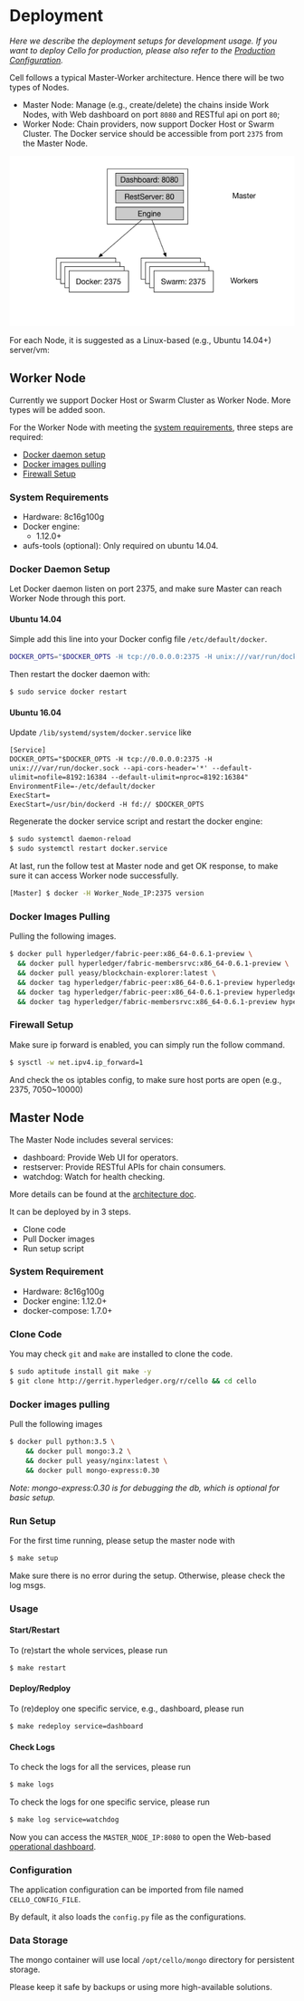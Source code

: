 # Deployment

*Here we describe the deployment setups for development usage. If you want to deploy Cello for production, please also refer to the [Production Configuration](production_config.md).*

Cell follows a typical Master-Worker architecture. Hence there will be two types of Nodes.

* Master Node: Manage (e.g., create/delete) the chains inside Work Nodes, with Web dashboard on port `8080` and RESTful api on port `80`;
* Worker Node: Chain providers, now support Docker Host or Swarm Cluster. The Docker service should be accessible from port `2375` from the Master Node.

![Deployment topology](imgs/deployment_topo.png)

For each Node, it is suggested as a Linux-based (e.g., Ubuntu 14.04+) server/vm: 


## Worker Node
Currently we support Docker Host or Swarm Cluster as Worker Node. More types will be added soon.

For the Worker Node with meeting the [system requirements](#system-requirements), three steps are required:

* [Docker daemon setup](#docker-daemon-setup)
* [Docker images pulling](#docker-images-pulling)
* [Firewall Setup](#firewall-setup)

### System Requirements
* Hardware: 8c16g100g
* Docker engine:
    - 1.12.0+
* aufs-tools (optional): Only required on ubuntu 14.04.

### Docker Daemon Setup

Let Docker daemon listen on port 2375, and make sure Master can reach Worker Node through this port. 

#### Ubuntu 14.04 
Simple add this line into your Docker config file `/etc/default/docker`.

```sh
DOCKER_OPTS="$DOCKER_OPTS -H tcp://0.0.0.0:2375 -H unix:///var/run/docker.sock --api-cors-header='*' --default-ulimit=nofile=8192:16384 --default-ulimit=nproc=8192:16384"
```

Then restart the docker daemon with:

```sh
$ sudo service docker restart
```

#### Ubuntu 16.04
Update `/lib/systemd/system/docker.service` like

```
[Service]
DOCKER_OPTS="$DOCKER_OPTS -H tcp://0.0.0.0:2375 -H unix:///var/run/docker.sock --api-cors-header='*' --default-ulimit=nofile=8192:16384 --default-ulimit=nproc=8192:16384"
EnvironmentFile=-/etc/default/docker
ExecStart=
ExecStart=/usr/bin/dockerd -H fd:// $DOCKER_OPTS
```

Regenerate the docker service script and restart the docker engine:
 
```sh
$ sudo systemctl daemon-reload
$ sudo systemctl restart docker.service
```

At last, run the follow test at Master node and get OK response, to make sure it can access Worker node successfully.

```sh
[Master] $ docker -H Worker_Node_IP:2375 version
```

### Docker Images Pulling
Pulling the following images.

```bash
$ docker pull hyperledger/fabric-peer:x86_64-0.6.1-preview \
  && docker pull hyperledger/fabric-membersrvc:x86_64-0.6.1-preview \
  && docker pull yeasy/blockchain-explorer:latest \
  && docker tag hyperledger/fabric-peer:x86_64-0.6.1-preview hyperledger/fabric-peer \
  && docker tag hyperledger/fabric-peer:x86_64-0.6.1-preview hyperledger/fabric-baseimage \
  && docker tag hyperledger/fabric-membersrvc:x86_64-0.6.1-preview hyperledger/fabric-membersrvc
```

### Firewall Setup
Make sure ip forward is enabled, you can simply run the follow command.

```sh
$ sysctl -w net.ipv4.ip_forward=1
```
And check the os iptables config, to make sure host ports are open (e.g., 2375, 7050~10000)

## Master Node
The Master Node includes several services: 

* dashboard: Provide Web UI for operators.
* restserver: Provide RESTful APIs for chain consumers.
* watchdog: Watch for health checking.

More details can be found at the [architecture doc](docs/arch.md).

It can be deployed by in 3 steps.

* Clone code
* Pull Docker images
* Run setup script

### System Requirement
* Hardware: 8c16g100g
* Docker engine: 1.12.0+
* docker-compose: 1.7.0+

### Clone Code

You may check `git` and `make` are installed to clone the code.

```sh
$ sudo aptitude install git make -y
$ git clone http://gerrit.hyperledger.org/r/cello && cd cello
```

### Docker images pulling

Pull the following images

```bash
$ docker pull python:3.5 \
	&& docker pull mongo:3.2 \
	&& docker pull yeasy/nginx:latest \
	&& docker pull mongo-express:0.30
```

*Note: mongo-express:0.30 is for debugging the db, which is optional for basic setup.*

### Run Setup

For the first time running, please setup the master node with

```sh
$ make setup
```

Make sure there is no error during the setup. Otherwise, please check the log msgs.

### Usage

#### Start/Restart
To (re)start the whole services, please run

```sh
$ make restart
```

#### Deploy/Redploy
To (re)deploy one specific service, e.g., dashboard, please run

```sh
$ make redeploy service=dashboard
```

#### Check Logs
To check the logs for all the services, please run

```sh
$ make logs
```

To check the logs for one specific service, please run
```sh
$ make log service=watchdog
```

Now you can access the `MASTER_NODE_IP:8080` to open the Web-based [operational dashboard](docs/dashboard.md).

### Configuration
The application configuration can be imported from file named `CELLO_CONFIG_FILE`.

By default, it also loads the `config.py` file as the configurations.

### Data Storage
The mongo container will use local `/opt/cello/mongo` directory for persistent storage. 

Please keep it safe by backups or using more high-available solutions.
